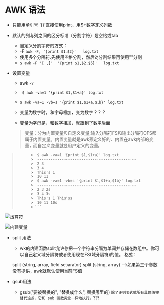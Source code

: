 # AWK 语法

- 只能用单引号 ‘{}’直接使用print，用$+数字定义列数

- 默认的列与列之间的区分标准（分割字符）是空格或tab
    - 自定义分割字符的方式：
    - -F `awk -F, '{print $1,$2}'   log.txt`
    - 使用多个分隔符.先使用空格分割，然后对分割结果再使用","分割
    - `$ awk -F '[ ,]'  '{print $1,$2,$5}'   log.txt`
- 设置变量
   - awk -v

    - ` $ awk -va=1 '{print $1,$1+a}' log.txt`

    - `$ awk -va=1 -vb=s '{print $1,$1+a,$1b}' log.txt`

    - 变量为数字时，和字母相加，变为数字？？？

    - 变量为字母是，和数字相加，就跟到了数字后面
     > 变量：分为内置变量和自定义变量;输入分隔符FS和输出分隔符OFS都属于内置变量。内置变量就是awk预定义好的、内置在awk内部的变量，而自定义变量就是用户定义的变量。

> ```
>       >  $ awk -va=1 '{print $1,$1+a}' log.txt
>       >  ---------------------------------------------
>       >  2 3
>       >  3 4
>       >  This's 1
>       >  10 11
>       >  $ awk -va=1 -vb=s '{print $1,$1+a,$1b}' log.txt
>       >  ---------------------------------------------
>       >  2 3 2s
>       >  3 4 3s
>       >  This's 1 This'ss
>       >  10 11 10s
>       > ```
> ```

![运算符](D:\User\Documents\GitHub\-BI-learning-note\pic\AWK运算符.png)

![内建变量](D:\User\Documents\GitHub\-BI-learning-note\pic\AWK变量.png)

- split 用法
	- wk的内建函数split允许你把一个字符串分隔为单词并存储在数组中。你可以自己定义域分隔符或者使用现在FS(域分隔符)的值。
格式：

     split (string, array, field separator)
     split (string, array)  -->如果第三个参数没有提供，awk就默认使用当前FS值

- gsub用法
	- gsub("要被替换的", "替换成什么", 替换哪里的)
  `除了正则表达式所有具体值被替代这点，它和 sub 函数完全一样地执行。`???

